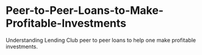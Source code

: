 # Peer-to-Peer-Loans-to-Make-Profitable-Investments
Understanding Lending Club peer to peer loans to help one make profitable investments. 
